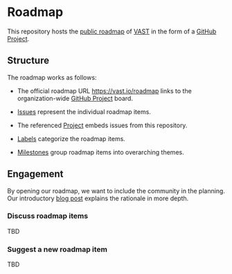 # Roadmap

This repository hosts the [public roadmap][internal-url] of
[VAST](https://vast.io) in the form of a [GitHub Project][github-projects].

## Structure

The roadmap works as follows:

- The official roadmap URL <https://vast.io/roadmap> links to the
  organization-wide [GitHub Project][internal-url] board.

- [Issues](issues) represent the individual roadmap items.

- The referenced [Project][internal-url] embeds issues from this repository.

- [Labels](labels) categorize the roadmap items.

- [Milestones](milestones) group roadmap items into overarching themes.

## Engagement

By opening our roadmap, we want to include the community in the planning.
Our introductory [blog post][roadmap-post] explains the rationale in more depth.

### Discuss roadmap items

TBD

### Suggest a new roadmap item

TBD

[internal-url]: https://github.com/orgs/tenzir/projects/8/
[roadmap-post]: https://vast.io/blog/public-roadmap-and-open-rfcs
[github-projects]: https://docs.github.com/en/issues/planning-and-tracking-with-projects/
